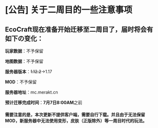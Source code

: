 # [公告] 关于二周目的一些注意事项

## EcoCraft现在准备开始迁移至二周目了，届时将会有如下の变化：

**玩家数据**：不予保留

**地图数据**：不予保留

**服务器版本**：~~1.12.2~~→1.17

**MOD**：不予保留

**服务器地址**：mc.merakt.cn

**预计迁移完成时间**：**7月7日8:00AM**之前

#### **需要注意的是，本次更新不提供客户端，需要自行下载。并且由于无法保留MOD，新服务器中无法使用变形，皮肤（正版除外）等一周目时代的玩法。**